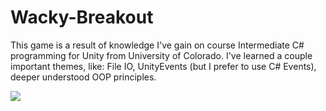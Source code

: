 # Wacky-Breakout
This game is a result of knowledge I've gain on course Intermediate C# programming for Unity from University of Colorado. I've learned a couple important themes, like: File IO, UnityEvents (but I prefer to use C# Events), deeper understood OOP principles.

![](Gif/WackyBreakoutGif.gif)
